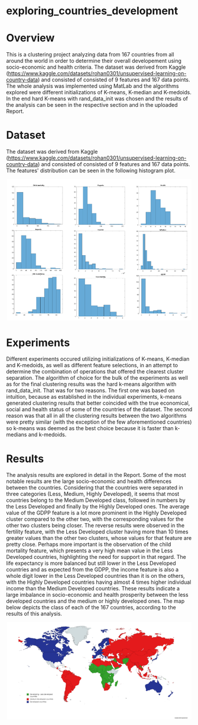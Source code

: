 # exploring_countries_development

# Overview
This is a clustering project analyzing data from 167 countries from all around the world in order to determine their overall developement using socio-economic and health criteria. The dataset was derived from Kaggle (https://www.kaggle.com/datasets/rohan0301/unsupervised-learning-on-country-data) and consisted of consisted of 9 features and 167 data points. The whole analysis was implemented using MatLab and the algorithms explored were different initializations of K-means, K-median and K-medoids. In the end hard K-means with rand_data_init was chosen and the results of the analysis can be seen in the respective section and in the uploaded Report. 

# Dataset
The dataset was derived from Kaggle (https://www.kaggle.com/datasets/rohan0301/unsupervised-learning-on-country-data) and consisted of consisted of 9 features and 167 data points. The features' distribution can be seen in the following histogram plot. 

<p align="center">
  <img src="dataset_features.png" alt="Dataset Features" width="500">
</p>

# Experiments
Different experiments occured utilizing initializations of K-means, K-median and K-medoids, as well as different feature selections, in an attempt to determine the combination of operations that offered the clearest cluster separation. The algorithm of choice for the bulk of the experiments as well as for the final clustering results was the hard k-means algorithm with rand_data_init. That was for two reasons. The first one was based on intuition, because as established in the individual experiments, k-means generated clustering results that better coincided with the true economical, social and health status of some of the countries of the dataset. The second reason was that all in all the clustering results between the two algorithms were pretty similar (with the exception of the few aforementioned countries) so k-means was deemed as the best choice because it is faster than k-medians and k-medoids.

# Results
The analysis results are explored in detail in the Report. Some of the most notable results are the large socio-economic and health differences between the countries. Considering that the countries were separated in three categories (Less, Medium, Highly Developed), it seems that most countries belong to the Medium Developed class, followed in numbers by the Less Developed and finally by the Highly Developed ones. The average value of the GDPP feature is a lot more prominent in the Highly Developed cluster compared to the other two, with the corresponding values for the other two clusters being closer. The reverse results were observed in the fertility feature, with the Less Developed cluster having more than 10 times greater values than the other two clusters, whose values for that feature are pretty close. Perhaps more important is the observation of the child mortality feature, which presents a very high mean value in the Less Developed countries, highlighting the need for support in that regard. The life expectancy is more balanced but still lower in the Less Developed countries and as expected from the GDPP, the income feature is also a whole digit lower in the Less Developed countries than it is on the others, with the Highly Developed countries having almost 4 times higher individual income than the Medium Developed countries. These results indicate a large imbalance in socio-economic and health prosperity between the less developed countries and the medium or highly developed ones. The map below depicts the class of each of the 167 countries, according to the results of this analysis.

<p align="center">
  <img src="results_in_map.png" alt="Countries classes" width="500">
</p>
